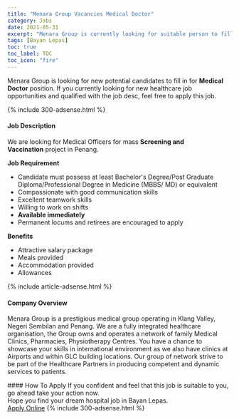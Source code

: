 ```yaml
---
title: "Menara Group Vacancies Medical Doctor" 
category: Jobs 
date: 2021-05-31 
excerpt: "Menara Group is currently looking for suitable person to fill in the Medical Doctor which positioned at Bayan Lepas" 
tags: [Bayan Lepas] 
toc: true 
toc_label: TOC 
toc_icon: "fire" 
--- 
```


<p>Menara Group is looking for new potential candidates to fill in for <b>Medical Doctor</b> position. If you currently looking for new healthcare job opportunities and qualified with the job desc, feel free to apply this job.
</p>{% include 300-adsense.html %} 
<div><div><h4>Job Description</h4></div><div><div><span><div><p>We are looking for Medical Officers for mass&#160;<strong>Screening and Vaccination</strong>&#160;project in Penang.</p><p><strong>Job Requirement</strong></p><ul><li>Candidate must possess at least Bachelor's Degree/Post Graduate Diploma/Professional Degree in Medicine (MBBS/ MD) or equivalent</li><li>Compassionate with good communication skills</li><li>Excellent teamwork skills</li><li>Willing to work on shifts</li><li><strong>Available immediately</strong></li><li>Permanent locums and retirees are encouraged to apply</li></ul><p><strong>Benefits</strong></p><ul><li>Attractive salary package</li><li>Meals provided</li><li>Accommodation provided</li><li>Allowances</li></ul></div></span></div></div></div> 
{% include article-adsense.html %} 
<div><div><h4>Company Overview</h4></div><div><div><span><div><p>Menara Group is a prestigious medical group operating in Klang Valley, Negeri Sembilan and Penang. We are a fully integrated healthcare organisation, the Group owns and operates a network of family Medical Clinics, Pharmacies, Physiotherapy Centres. You have a chance to showcase your skills in international environment as we also have clinics at Airports and within GLC building locations. Our group of network strive to be part of the Healthcare Partners in producing competent and dynamic services to patients.&#160;&#160;</p></div></span></div></div></div> 
#### How To Apply 
If you confident and feel that this job is suitable to you, go ahead take your action now. <br/> 
Hope you find your dream hospital job in Bayan Lepas. <br/> 
<a href="https://www.jobstreet.com.my/en/job/medical-doctor-4573469?jobId=jobstreet-my-job-4573469" class="btn btn--warning" target="_blank" rel="nofollow noopenner">Apply Online</a> 
{% include 300-adsense.html %} 